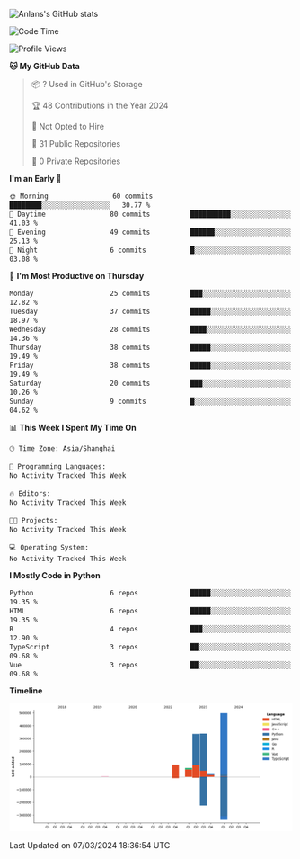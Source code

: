 <!-- ![Anlans's GitHub stats](https://github-readme-stats.vercel.app/api?username=Anlans) -->
![Anlans's GitHub stats](https://github-readme-stats.vercel.app/api?username=Anlans&rank_icon=github)

<!--START_SECTION:waka-->
![Code Time](http://img.shields.io/badge/Code%20Time-0%20secs-blue)

![Profile Views](http://img.shields.io/badge/Profile%20Views-58-blue)

**🐱 My GitHub Data** 

> 📦 ? Used in GitHub's Storage 
 > 
> 🏆 48 Contributions in the Year 2024
 > 
> 🚫 Not Opted to Hire
 > 
> 📜 31 Public Repositories 
 > 
> 🔑 0 Private Repositories 
 > 
**I'm an Early 🐤** 

```text
🌞 Morning                60 commits          ████████░░░░░░░░░░░░░░░░░   30.77 % 
🌆 Daytime                80 commits          ██████████░░░░░░░░░░░░░░░   41.03 % 
🌃 Evening                49 commits          ██████░░░░░░░░░░░░░░░░░░░   25.13 % 
🌙 Night                  6 commits           █░░░░░░░░░░░░░░░░░░░░░░░░   03.08 % 
```
📅 **I'm Most Productive on Thursday** 

```text
Monday                   25 commits          ███░░░░░░░░░░░░░░░░░░░░░░   12.82 % 
Tuesday                  37 commits          █████░░░░░░░░░░░░░░░░░░░░   18.97 % 
Wednesday                28 commits          ████░░░░░░░░░░░░░░░░░░░░░   14.36 % 
Thursday                 38 commits          █████░░░░░░░░░░░░░░░░░░░░   19.49 % 
Friday                   38 commits          █████░░░░░░░░░░░░░░░░░░░░   19.49 % 
Saturday                 20 commits          ███░░░░░░░░░░░░░░░░░░░░░░   10.26 % 
Sunday                   9 commits           █░░░░░░░░░░░░░░░░░░░░░░░░   04.62 % 
```


📊 **This Week I Spent My Time On** 

```text
🕑︎ Time Zone: Asia/Shanghai

💬 Programming Languages: 
No Activity Tracked This Week

🔥 Editors: 
No Activity Tracked This Week

🐱‍💻 Projects: 
No Activity Tracked This Week

💻 Operating System: 
No Activity Tracked This Week
```

**I Mostly Code in Python** 

```text
Python                   6 repos             █████░░░░░░░░░░░░░░░░░░░░   19.35 % 
HTML                     6 repos             █████░░░░░░░░░░░░░░░░░░░░   19.35 % 
R                        4 repos             ███░░░░░░░░░░░░░░░░░░░░░░   12.90 % 
TypeScript               3 repos             ██░░░░░░░░░░░░░░░░░░░░░░░   09.68 % 
Vue                      3 repos             ██░░░░░░░░░░░░░░░░░░░░░░░   09.68 % 
```



**Timeline**

![Lines of Code chart](https://raw.githubusercontent.com/Anlans/Anlans/main/assets/bar_graph.png)


 Last Updated on 07/03/2024 18:36:54 UTC
<!--END_SECTION:waka-->
